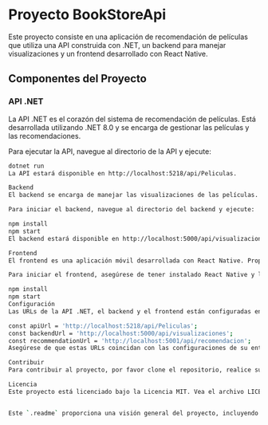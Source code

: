# Proyecto BookStoreApi

Este proyecto consiste en una aplicación de recomendación de películas que utiliza una API construida con .NET, un backend para manejar visualizaciones y un frontend desarrollado con React Native.

## Componentes del Proyecto

### API .NET

La API .NET es el corazón del sistema de recomendación de películas. Está desarrollada utilizando .NET 8.0 y se encarga de gestionar las películas y las recomendaciones.

Para ejecutar la API, navegue al directorio de la API y ejecute:

```bash
dotnet run
La API estará disponible en http://localhost:5218/api/Peliculas.

Backend
El backend se encarga de manejar las visualizaciones de las películas. Está desarrollado en Node.js y se comunica con la API .NET para obtener información sobre las películas.

Para iniciar el backend, navegue al directorio del backend y ejecute:

npm install
npm start
El backend estará disponible en http://localhost:5000/api/visualizaciones.

Frontend
El frontend es una aplicación móvil desarrollada con React Native. Proporciona la interfaz de usuario para interactuar con el sistema de recomendación de películas.

Para iniciar el frontend, asegúrese de tener instalado React Native y luego ejecute:

npm install
npm start
Configuración
Las URLs de la API .NET, el backend y el frontend están configuradas en el archivo App.js del frontend:

const apiUrl = 'http://localhost:5218/api/Peliculas';
const backendUrl = 'http://localhost:5000/api/visualizaciones';
const recommendationUrl = 'http://localhost:5001/api/recomendacion';
Asegúrese de que estas URLs coincidan con las configuraciones de su entorno local.

Contribuir
Para contribuir al proyecto, por favor clone el repositorio, realice sus cambios y envíe un pull request con una descripción detallada de los cambios propuestos.

Licencia
Este proyecto está licenciado bajo la Licencia MIT. Vea el archivo LICENSE para más detalles.


Este `.readme` proporciona una visión general del proyecto, incluyendo cómo ejecutar cada componente y la configuración necesaria para que el sistema funcione correctamente.
